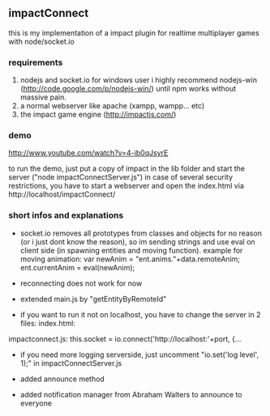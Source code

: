 ## impactConnect ##
this is my implementation of a impact plugin for realtime multiplayer games with node/socket.io

### requirements ###
1. nodejs and socket.io
for windows user i highly recommend nodejs-win (http://code.google.com/p/nodejs-win/) until npm works without massive pain.
2. a normal webserver like apache (xampp, wampp... etc)
3. the impact game engine (http://impactjs.com/)

### demo ###
http://www.youtube.com/watch?v=4-ib0qJsyrE

to run the demo, just put a copy of impact in the lib folder and start the server ("node impactConnectServer.js")
in case of several security restrictions, you have to start a webserver and open the index.html via http://localhost/impactConnect/


### short infos and explanations ###
- socket.io removes all prototypes from classes and objects for no reason (or i just dont know the reason), so im sending strings and use eval on client side (in spawning entities and moving function).
example for moving animation:
var newAnim = "ent.anims."+data.remoteAnim;
ent.currentAnim = eval(newAnim);

- reconnecting does not work for now

- extended main.js by "getEntityByRemoteId"

- if you want to run it not on localhost, you have to change the server in 2 files:
index.html:
<script type="text/javascript" src="http://localhost:1337/socket.io/socket.io.js"></script>
impactconnect.js:
this.socket = io.connect('http://localhost:'+port, {...

- if you need more logging serverside, just uncomment "io.set('log level', 1);" in impactConnectServer.js

- added announce method

- added notification manager from Abraham Walters to announce to everyone
